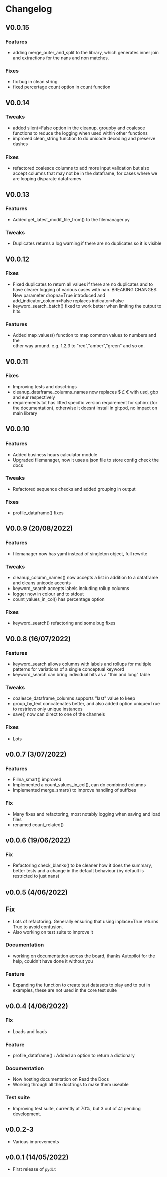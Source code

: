 # Changelog


## V0.0.15

### Features
  - adding merge_outer_and_split to the library, which generates inner join and 
    extractions for the nans and non matches. 

### Fixes
  - fix bug in clean string
  - fixed percertage count option in count function

## V0.0.14

### Tweaks
  - added silent=False option in the cleanup, groupby and coalesce functions
    to reduce the logging when used within other functions
  - improved clean_string function to do unicode decoding and preserve dashes
  
### Fixes
  - refactored coalesce columns to add more input validation but also accept
    columns that may not be in the dataframe, for cases where we are looping
    disparate dataframes

## V0.0.13
### Features 
- Added get_latest_modif_file_from() to the filemanager.py
### Tweaks 
- Duplicates returns a log warning if there are no duplicates so it is visible
## V0.0.12
### Fixes
- Fixed duplicates to return all values if there are no duplicates and 
  to have clearer logging of various cases with nan.
  BREAKING CHANGES: New parameter dropna=True introduced and 
  add_indicator_column=False replaces indicator=False
- keyword_search_batch() fixed to work better when limiting the output
  to hits.

### Features
- Added map_values() function to map common values to numbers and the  
  other way around. e.g. 1,2,3 to "red","amber","green" and so on.


## V0.0.11

### Fixes
- Improving tests and dosctrings
- cleanup_dataframe_columns_names now replaces $ £ € with usd, gbp and eur respectively
- requirements.txt has lifted specific version requirement for sphinx (for the documentation), otherwise it doesnt install in gitpod, no impact on main library

## V0.0.10

### Features
- Added business hours calculator module
- Upgraded filemanager, now it uses a json file to store config check the docs 

### Tweaks
- Refactored sequence checks and added grouping in output
### Fixes
- profile_dataframe() fixes


## V0.0.9 (20/08/2022)

### Features

- filemanager now has yaml instead of singleton object, full rewrite 

### Tweaks

- cleanup_column_names() now accepts a list in addition to a dataframe and cleans unicode accents
- keyword_search accepts labels including rollup columns
- logger now in colour and to stdout
- count_values_in_col() has percentage option

### Fixes

- keyword_search() refactoring and some bug fixes

## V0.0.8 (16/07/2022)

### Features

- keyword_search allows columns with labels and rollups for multiple patterns for variations of a single conceptual keyword
- keyword_search can bring individual hits as a "thin and long" table

### Tweaks
- coalesce_dataframe_columns supports "last" value to keep
- group_by_text concatenates better, and also added option unique=True to restrieve only unique instances
- save() now can direct to one of the channels

### Fixes
- Lots


## v0.0.7 (3/07/2022)

### Features

- Fillna_smart() improved 
- Implemented a count_values_in_col(), can do combined columns
- Implemented merge_smart() to improve handling of suffixes

### Fix

- Many fixes and refactoring, most notably logging when saving and load files
- renamed count_related()

## v0.0.6 (19/06/2022)


### Fix
- Refactoring check_blanks() to be cleaner how it does the summary, better tests and a change in the default behaviour (by default is restricted to just nans)

## v0.0.5 (4/06/2022)

## Fix

- Lots of refactoring. Generally ensuring that using inplace=True returns True to avoid confusion.
- Also working on test suite to improve it

### Documentation

- working on documentation across the board, thanks Autopilot for the help, couldn't have done it without you

### Feature

- Expanding the function to create test datasets to play and to put in examples, these are not used in the core test suite

## v0.0.4 (4/06/2022)

### Fix

- Loads and loads

### Feature

- profile_dataframe() : Added an option to return a dictionary

### Documentation

- Now hosting documentation on Read the Docs
- Working through all the doctrings to make them useable

### Test suite

- Improving test suite, currently at 70%, but 3 out of 41 pending development.

## v0.0.2-3 

- Various improvements

## v0.0.1 (14/05/2022)

- First release of `pydit`
